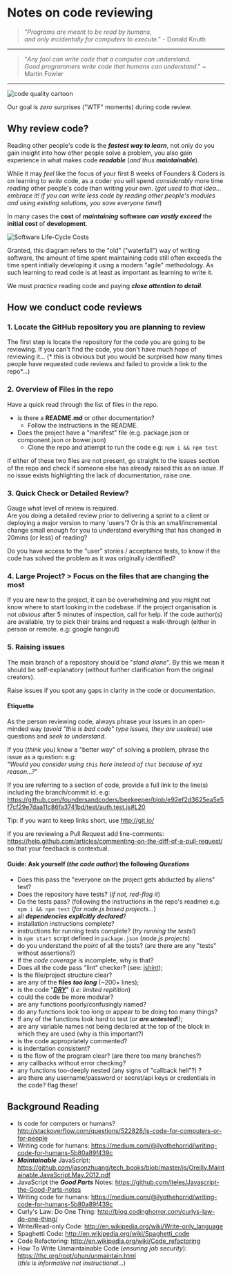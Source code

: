 # Notes on code reviewing

> "*Programs are meant to be read by humans,  
> and only incidentally for computers to execute*." - Donald Knuth
- - -

> “*Any fool can write code that a computer can understand.  
> Good programmers write code that humans can understand*.”
> ~ Martin Fowler
- - -

![code quality cartoon](http://i.imgur.com/IC3cJde.png "code quality cartoon")

Our goal is *zero* surprises ("WTF" moments) during code review.

## Why review code?

Reading other people's code is the ***fastest way to learn***,
not only do you gain insight into how other people solve a problem,
you also gain experience in what makes code ***readable*** (*and thus* ***maintainable***).

While it may *feel* like the focus of your first 8 weeks of Founders &
Coders is on learning to *write* code, as a coder you will spend *considerably* more time *reading* other people's code than writing your own. (*get used to that idea... embrace it! if you can write less code by reading other people's modules and using existing solutions, you save everyone time!*)

In many cases the **cost** of ***maintaining*** **software** ***can vastly exceed*** the **initial cost** of **development**.

![Software Life-Cycle Costs](http://i.imgur.com/ehEmfA1.jpg)

Granted, this diagram refers to the "old" ("waterfall") way of writing software, the amount of time spent maintaining code still often exceeds
the time spent initially developing it using a modern "agile" methodology. As such learning to read code is at least as important as learning to write it.

We must *practice* reading code and paying ***close attention to detail***.

## How we conduct code reviews

### 1. Locate the GitHub repository you are planning to review

The first step is locate the repository for the code you are going to be reviewing. If you can't find the code, you don't have much hope of reviewing it... (* this is obvious but you would be surprised how many times people have requested code reviews and failed to provide a link to the repo*...)

### 2. Overview of Files in the repo

Have a quick read through the list of files in the repo.

+ is there a **README.md** or other documentation?
  + Follow the instructions in the README.
+ Does the project have a "manifest" file
(e.g. package.json or component.json or bower.json)
  + Clone the repo and attempt to run the code e.g:
  `npm i && npm test`

if either of these two files are not present, go straight to the issues section of the repo and check if someone else has already raised this as an issue. If no issue exists highlighting the lack of documentation, raise one.

### 3. Quick Check or Detailed Review?

Gauge what level of review is required.  
Are you doing a detailed review prior to delivering a sprint to a client or deploying a major version to many 'users'?
Or is this an small/incremental change small enough for you to understand everything that has changed in 20mins (or less) of reading?

Do you have access to the "user" stories / acceptance tests, to know if the code has solved the problem as it was originally identified?

### 4. Large Project? > Focus on the files that are changing the most

If you are new to the project, it can be overwhelming and you might not know where to start looking in the codebase. If the project organisation is not *obvious* after 5 minutes of inspection, call for help.
If the code author(s) are available, try to pick their brains and request a walk-through (either in person or remote. e.g: google hangout)

### 5. Raising issues

The main branch of a repository should be "*stand alone*".
By this we mean it should be self-explanatory (without further clarification from the original creators).

Raise issues if you spot any gaps in clarity in the code or documentation.

#### Etiquette

As the person reviewing code, always phrase your issues in an open-minded way (*avoid "this is bad code" type issues, they are useless*) use questions and *seek to understand*.

If you (*think* you) know a "better way" of solving a problem, phrase the issue as a question: e.g:  
"*Would you consider using `this` here instead of `that` because of xyz reason...?*"

If you are referring to a section of code, provide a full link to the line(s) including the branch/commit id. e.g: https://github.com/foundersandcoders/beekeeper/blob/e92ef2d3625ea5e5f7cf29e7daa11c86fa3741bd/test/auth.test.js#L20

Tip: if you want to keep links short, use http://git.io/

If you are reviewing a Pull Request add line-comments: https://help.github.com/articles/commenting-on-the-diff-of-a-pull-request/ so that your feedback is contextual.  

#### Guide: Ask yourself (*the code author*) the following *Questions*


+ Does this pass the "everyone on the project gets abducted by aliens" test?
+ Does the repository have tests? (*if not, red-flag it*)
+ Do the tests pass? (following the instructions in the repo's readme) e.g: `npm i && npm test` (*for node.js based projects...*)
+ all ***dependencies explicitly declared***?
+ installation instructions complete?
+ instructions for running tests complete? (*try running the tests!*)
+ is `npm start` script defined in `package.json` (*node.js projects*)
+ do you understand the *point* of all the tests? (are there are any "tests" without assertions?)
+ If the *code coverage* is incomplete, why is that?
+ Does all the code pass "lint" checker? (see: [jshint](https://github.com/docdis/learn-jshint));
+ Is the file/project structure clear?
+ are any of the **files** ***too long*** (~200+ lines);  
+ is the code  "[***DRY***](http://en.wikipedia.org/wiki/Don%27t_repeat_yourself)"
(*i.e: limited repitition*)
+ could the code be more modular?
+ are any functions poorly/confusingly named?
+ do any functions look too long or appear to be doing too many things?
+ If any of the functions look hard to test (*or* ***are untested***!);
+ are any variable names not being declared at the top of the block in which they are used (why is this important?)
+ is the code appropriately commented?
+ is indentation consistent?
+ is the flow of the program clear? (are there too many branches?)
+ any callbacks without error checking?
+ any functions too-deeply nested (any signs of "callback hell"?) ?
+ are there any username/password or secret/api keys or credentials in the code? flag these!

## Background Reading

+ Is code for computers or humans?
http://stackoverflow.com/questions/522828/is-code-for-computers-or-for-people
+ Writing code for humans:  https://medium.com/@ilyothehorrid/writing-code-for-humans-5b80a89f439c
+ ***Maintainable*** JavaScript:
https://github.com/jasonzhuang/tech_books/blob/master/js/Oreilly.Maintainable.JavaScript.May.2012.pdf
+ JavaScript the ***Good Parts*** Notes:
https://github.com/iteles/Javascript-the-Good-Parts-notes
+ Writing code for humans:
https://medium.com/@ilyothehorrid/writing-code-for-humans-5b80a89f439c
+ Curly's Law: Do One Thing:
http://blog.codinghorror.com/curlys-law-do-one-thing/
+ Write/Read-only Code: http://en.wikipedia.org/wiki/Write-only_language
+ Spaghetti Code:
http://en.wikipedia.org/wiki/Spaghetti_code
+ Code Refactoring:
http://en.wikipedia.org/wiki/Code_refactoring
+ How To Write Unmaintainable Code (*ensuring job security*):
https://thc.org/root/phun/unmaintain.html  
(*this is informative not instructional*...)
